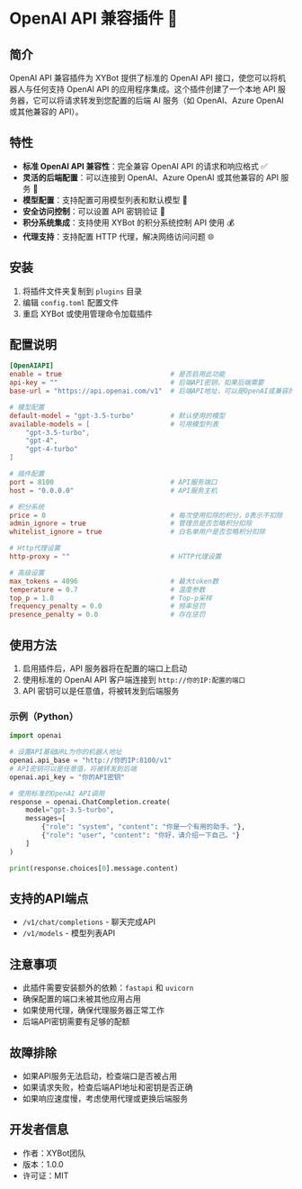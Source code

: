 # OpenAI API 兼容插件 🚀

## 简介

OpenAI API 兼容插件为 XYBot 提供了标准的 OpenAI API 接口，使您可以将机器人与任何支持 OpenAI API 的应用程序集成。这个插件创建了一个本地 API 服务器，它可以将请求转发到您配置的后端 AI 服务（如 OpenAI、Azure OpenAI 或其他兼容的 API）。

## 特性

- **标准 OpenAI API 兼容性**：完全兼容 OpenAI API 的请求和响应格式 ✅
- **灵活的后端配置**：可以连接到 OpenAI、Azure OpenAI 或其他兼容的 API 服务 🔄
- **模型配置**：支持配置可用模型列表和默认模型 🤖
- **安全访问控制**：可以设置 API 密钥验证 🔐
- **积分系统集成**：支持使用 XYBot 的积分系统控制 API 使用 💰
- **代理支持**：支持配置 HTTP 代理，解决网络访问问题 🌐

## 安装

1. 将插件文件夹复制到 `plugins` 目录
2. 编辑 `config.toml` 配置文件
3. 重启 XYBot 或使用管理命令加载插件

## 配置说明

```toml
[OpenAIAPI]
enable = true                           # 是否启用此功能
api-key = ""                            # 后端API密钥，如果后端需要
base-url = "https://api.openai.com/v1"  # 后端API地址，可以是OpenAI或兼容的API服务

# 模型配置
default-model = "gpt-3.5-turbo"         # 默认使用的模型
available-models = [                    # 可用模型列表
    "gpt-3.5-turbo",
    "gpt-4",
    "gpt-4-turbo"
]

# 插件配置
port = 8100                             # API服务端口
host = "0.0.0.0"                        # API服务主机

# 积分系统
price = 0                               # 每次使用扣除的积分，0表示不扣除
admin_ignore = true                     # 管理员是否忽略积分扣除
whitelist_ignore = true                 # 白名单用户是否忽略积分扣除

# Http代理设置
http-proxy = ""                         # HTTP代理设置

# 高级设置
max_tokens = 4096                       # 最大token数
temperature = 0.7                       # 温度参数
top_p = 1.0                             # Top-p采样
frequency_penalty = 0.0                 # 频率惩罚
presence_penalty = 0.0                  # 存在惩罚
```

## 使用方法

1. 启用插件后，API 服务器将在配置的端口上启动
2. 使用标准的 OpenAI API 客户端连接到 `http://你的IP:配置的端口`
3. API 密钥可以是任意值，将被转发到后端服务

### 示例（Python）

```python
import openai

# 设置API基础URL为你的机器人地址
openai.api_base = "http://你的IP:8100/v1"
# API密钥可以是任意值，将被转发到后端
openai.api_key = "你的API密钥"

# 使用标准的OpenAI API调用
response = openai.ChatCompletion.create(
    model="gpt-3.5-turbo",
    messages=[
        {"role": "system", "content": "你是一个有用的助手。"},
        {"role": "user", "content": "你好，请介绍一下自己。"}
    ]
)

print(response.choices[0].message.content)
```

## 支持的API端点

- `/v1/chat/completions` - 聊天完成API
- `/v1/models` - 模型列表API

## 注意事项

- 此插件需要安装额外的依赖：`fastapi` 和 `uvicorn`
- 确保配置的端口未被其他应用占用
- 如果使用代理，确保代理服务器正常工作
- 后端API密钥需要有足够的配额

## 故障排除

- 如果API服务无法启动，检查端口是否被占用
- 如果请求失败，检查后端API地址和密钥是否正确
- 如果响应速度慢，考虑使用代理或更换后端服务

## 开发者信息

- 作者：XYBot团队
- 版本：1.0.0
- 许可证：MIT
